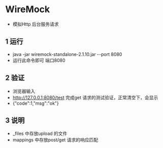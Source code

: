 # WireMock
- 模拟Http 后台服务请求

## 1 运行
- java -jar wiremock-standalone-2.1.10.jar --port 8080
- 运行此命令即可  端口8080

## 2 验证
- 浏览器输入
- http://127.0.0.1:8080/test   完成get 请求的测试验证，正常清空下，会显示
- {"code":1,"msg":"ok"}

## 3 说明
- _files 中存放upload 的文件
- mappings 中存放post/get 请求的响应匹配
